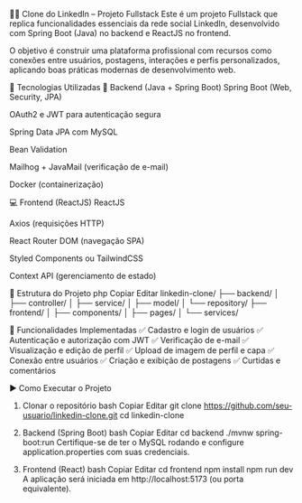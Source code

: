 🧑‍💼 Clone do LinkedIn – Projeto Fullstack
Este é um projeto Fullstack que replica funcionalidades essenciais da rede social LinkedIn, desenvolvido com Spring Boot (Java) no backend e ReactJS no frontend.

O objetivo é construir uma plataforma profissional com recursos como conexões entre usuários, postagens, interações e perfis personalizados, aplicando boas práticas modernas de desenvolvimento web.

🚀 Tecnologias Utilizadas
🔧 Backend (Java + Spring Boot)
Spring Boot (Web, Security, JPA)

OAuth2 e JWT para autenticação segura

Spring Data JPA com MySQL

Bean Validation

Mailhog + JavaMail (verificação de e-mail)

Docker (containerização)

💻 Frontend (ReactJS)
ReactJS

Axios (requisições HTTP)

React Router DOM (navegação SPA)

Styled Components ou TailwindCSS

Context API (gerenciamento de estado)

📁 Estrutura do Projeto
php
Copiar
Editar
linkedin-clone/
├── backend/
│   ├── controller/
│   ├── service/
│   ├── model/
│   └── repository/
├── frontend/
│   ├── components/
│   ├── pages/
│   └── services/

🔐 Funcionalidades Implementadas
✅ Cadastro e login de usuários
✅ Autenticação e autorização com JWT
✅ Verificação de e-mail
✅ Visualização e edição de perfil
✅ Upload de imagem de perfil e capa
✅ Conexão entre usuários
✅ Criação e exibição de postagens
✅ Curtidas e comentários


▶️ Como Executar o Projeto

1. Clonar o repositório
bash
Copiar
Editar
git clone https://github.com/seu-usuario/linkedin-clone.git
cd linkedin-clone

3. Backend (Spring Boot)
bash
Copiar
Editar
cd backend
./mvnw spring-boot:run
Certifique-se de ter o MySQL rodando e configure application.properties com suas credenciais.

4. Frontend (React)
bash
Copiar
Editar
cd frontend
npm install
npm run dev
A aplicação será iniciada em http://localhost:5173 (ou porta equivalente).
